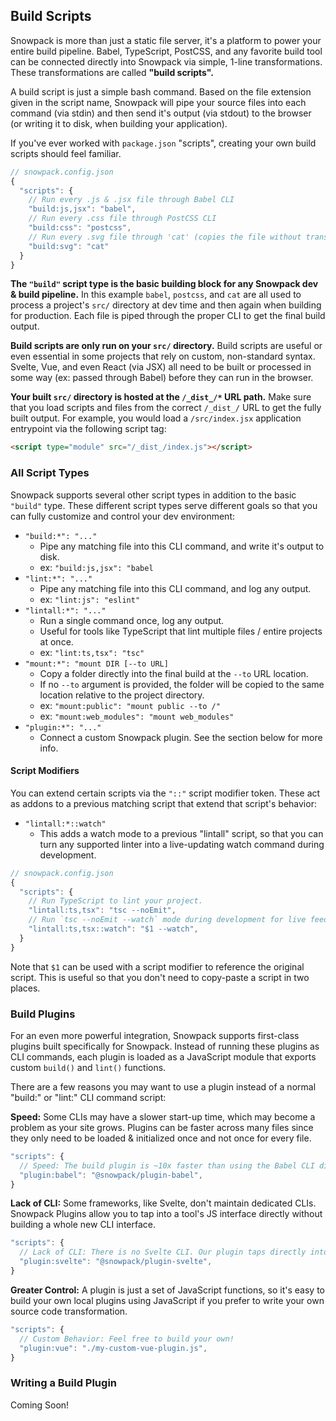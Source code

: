 ## Build Scripts

Snowpack is more than just a static file server, it's a platform to power your entire build pipeline. Babel, TypeScript, PostCSS, and any favorite build tool can be connected directly into Snowpack via simple, 1-line transformations. These transformations are called **"build scripts".**

A build script is just a simple bash command. Based on the file extension given in the script name, Snowpack will pipe your source files into each command (via stdin) and then send it's output (via stdout) to the browser (or writing it to disk, when building your application).

If you've ever worked with `package.json` "scripts", creating your own build scripts should feel familiar.

```js
// snowpack.config.json
{
  "scripts": {
    // Run every .js & .jsx file through Babel CLI
    "build:js,jsx": "babel",
    // Run every .css file through PostCSS CLI
    "build:css": "postcss",
    // Run every .svg file through 'cat' (copies the file without transforming)
    "build:svg": "cat"
  }
}
```

**The `"build"` script type is the basic building block for any Snowpack dev & build pipeline.** In this example `babel`, `postcss`, and `cat` are all used to process a project's `src/` directory at dev time and then again when building for production. Each file is piped through the proper CLI to get the final build output.

**Build scripts are only run on your `src/` directory.** Build scripts are useful or even essential in some projects that rely on custom, non-standard syntax. Svelte, Vue, and even React (via JSX) all need to be built or processed in some way (ex: passed through Babel) before they can run in the browser.

**Your built `src/` directory is hosted at the `/_dist_/*` URL path.** Make sure that you load scripts and files from the correct `/_dist_/` URL to get the fully built output. For example, you would load a `/src/index.jsx` application entrypoint via the following script tag:

```html
<script type="module" src="/_dist_/index.js"></script>
```


<!--

### Default Build Scripts 

Snowpack provides some basic build scripts out of the box to help you get started. The following are enabled by default during both dev & build:

- `build:jsx` - All `src/*.jsx` files are transpiled for basic React & Preact support. 
- `build:ts` - All `src/*.ts` files are transpiled for basic TypeScript support.
- `build:tsx` - All `src/*.tsx` files are transpiled for both JSX & TypeScript.

Snowpack also rewrites your package imports automatically using your installed `web_modules/import-map.json` file. This way uou can import packages by name anywhere in your `src/` directory and Snowpack will automatically rewrite them to point to the proper `/web_modules/*` URL during dev/build.
-->
 
### All Script Types

Snowpack supports several other script types in addition to the basic `"build"` type. These different script types serve different goals so that you can fully customize and control your dev environment:

- `"build:*": "..."`
  - Pipe any matching file into this CLI command, and write it's output to disk.
  - ex: `"build:js,jsx": "babel`
- `"lint:*": "..."`
  - Pipe any matching file into this CLI command, and log any output.
  - ex: `"lint:js": "eslint"`
- `"lintall:*": "..."`
  - Run a single command once, log any output.
  - Useful for tools like TypeScript that lint multiple files / entire projects at once.
  - ex: `"lint:ts,tsx": "tsc"`
- `"mount:*": "mount DIR [--to URL]`
  - Copy a folder directly into the final build at the `--to` URL location.
  - If no `--to` argument is provided, the folder will be copied to the same location relative to the project directory.
  - ex: `"mount:public": "mount public --to /"`
  - ex: `"mount:web_modules": "mount web_modules"`
- `"plugin:*": "..."`
  - Connect a custom Snowpack plugin. See the section below for more info.

#### Script Modifiers

You can extend certain scripts via the `"::"` script modifier token. These act as addons to a previous matching script that extend that script's behavior:

- `"lintall:*::watch"`
  - This adds a watch mode to a previous "lintall" script, so that you can turn any supported linter into a live-updating watch command during development. 
  
```js
// snowpack.config.json
{
  "scripts": {
    // Run TypeScript to lint your project.
    "lintall:ts,tsx": "tsc --noEmit",
    // Run `tsc --noEmit --watch` mode during development for live feedback.
    "lintall:ts,tsx::watch": "$1 --watch",
  }
}
```

Note that `$1` can be used with a script modifier to reference the original script. This is useful so that you don't need to copy-paste a script in two places.


### Build Plugins

For an even more powerful integration, Snowpack supports first-class plugins built specifically for Snowpack. Instead of running these plugins as CLI commands, each plugin is loaded as a JavaScript module that exports custom `build()` and `lint()` functions.

There are a few reasons you may want to use a plugin instead of a normal "build:" or "lint:" CLI command script:

**Speed:** Some CLIs may have a slower start-up time, which may become a problem as your site grows. Plugins can be faster across many files since they only need to be loaded & initialized once and not once for every file.

```js
"scripts": {
  // Speed: The build plugin is ~10x faster than using the Babel CLI directly
  "plugin:babel": "@snowpack/plugin-babel",
}
```

**Lack of CLI:** Some frameworks, like Svelte, don't maintain dedicated CLIs. Snowpack Plugins allow you to tap into a tool's JS interface directly without building a whole new CLI interface.

```js
"scripts": {
  // Lack of CLI: There is no Svelte CLI. Our plugin taps directly into the Svelte compiler 
  "plugin:svelte": "@snowpack/plugin-svelte",
}
```

**Greater Control:** A plugin is just a set of JavaScript functions, so it's easy to build your own local plugins using JavaScript if you prefer to write your own source code transformation.


```js
"scripts": {
  // Custom Behavior: Feel free to build your own!
  "plugin:vue": "./my-custom-vue-plugin.js",
}
```

### Writing a Build Plugin

Coming Soon!
